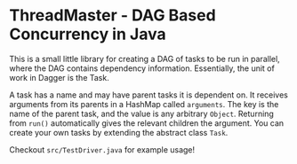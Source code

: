 # ThreadMaster - DAG Based Concurrency in Java
This is a small little library for creating a DAG of tasks to be run in parallel, where the DAG contains dependency information. Essentially, the unit of work in Dagger is the Task.

A task has a name and may have parent tasks it is dependent on. It receives arguments from its parents in a HashMap called `arguments`. The key is the name of the parent task, and the value is any arbitrary `Object`. Returning from `run()` automatically gives the relevant children the argument. You can create your own tasks by extending the abstract class `Task`.

Checkout `src/TestDriver.java` for example usage!
